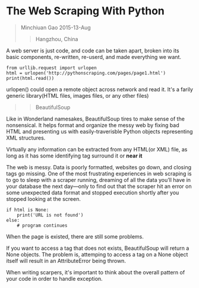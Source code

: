 # The Web Scraping With Python

> Minchiuan Gao 2015-13-Aug
>> Hangzhou, China

A web server is just code, and code can be taken apart, broken into its basic components, re-written, re-userd, and made everything we want. 

	from urllib.request import urlopen
	html = urlopen('http://pythonscraping.com/pages/page1.html')
	print(html.read())


urlopen() could open a remote object across network and read it. It's a farily generic library(HTML files, images files, or any other files)


>> BeautifulSoup

Like in Wonderland namesakes, BeautifulSoup tires to make sense of the nonsensical. It helps format and organize the messy web by fixing bad HTML and presenting us with easily-traverisble Python objects representing XML structures.

Virtually any information can be extracted from any HTML(or XML) file, as long as it has some identifying tag surround it or **near it**

The web is messy. Data is poorly formatted, websites go down, and closing tags go missing. One of the most frustrating experiences in web scraping is to go to sleep with a scraper running, dreaming of all the data you’ll have in your database the next day—only to find out that the scraper hit an error on some unexpected data format and stopped execution shortly after you stopped looking at the screen. 


	if html is None:
		print('URL is not found')
	else:
		# program continues


When the page is existed, there are still some problems.

If you want to access a tag that does not exists, BeautifulSoup will return a None objects. The problem is, attemping to access a tag on a None object itself will result in an AttributeError being thrown.

When writing scarpers, it's important to think about the overall pattern of your code in order to handle exception.
